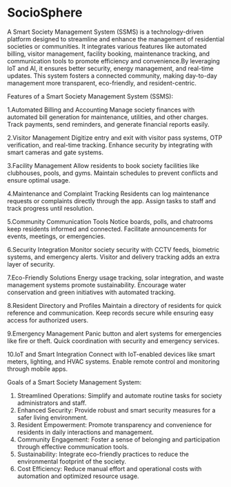 # SocioSphere

A Smart Society Management System (SSMS) is a technology-driven platform designed to streamline and enhance the management of residential societies or communities. It integrates various features like automated billing, visitor management, facility booking, maintenance tracking, and communication tools to promote efficiency and convenience.By leveraging IoT and AI, it ensures better security, energy management, and real-time updates. This system fosters a connected community, making day-to-day management more transparent, eco-friendly, and resident-centric.

Features of a Smart Society Management System (SSMS):

1.Automated Billing and Accounting Manage society finances with automated bill generation for maintenance, utilities, and other charges. Track payments, send reminders, and generate financial reports easily.

2.Visitor Management Digitize entry and exit with visitor pass systems, OTP verification, and real-time tracking. Enhance security by integrating with smart cameras and gate systems.

3.Facility Management Allow residents to book society facilities like clubhouses, pools, and gyms. Maintain schedules to prevent conflicts and ensure optimal usage.

4.Maintenance and Complaint Tracking Residents can log maintenance requests or complaints directly through the app. Assign tasks to staff and track progress until resolution.

5.Community Communication Tools Notice boards, polls, and chatrooms keep residents informed and connected. Facilitate announcements for events, meetings, or emergencies.

6.Security Integration Monitor society security with CCTV feeds, biometric systems, and emergency alerts. Visitor and delivery tracking adds an extra layer of security.

7.Eco-Friendly Solutions Energy usage tracking, solar integration, and waste management systems promote sustainability. Encourage water conservation and green initiatives with automated tracking.

8.Resident Directory and Profiles Maintain a directory of residents for quick reference and communication. Keep records secure while ensuring easy access for authorized users.

9.Emergency Management Panic button and alert systems for emergencies like fire or theft. Quick coordination with security and emergency services.

10.IoT and Smart Integration Connect with IoT-enabled devices like smart meters, lighting, and HVAC systems. Enable remote control and monitoring through mobile apps.


Goals of a Smart Society Management System:

1. Streamlined Operations: Simplify and automate routine tasks for society administrators and staff.
2. Enhanced Security: Provide robust and smart security measures for a safer living environment.
3. Resident Empowerment: Promote transparency and convenience for residents in daily interactions and management.
4. Community Engagement: Foster a sense of belonging and participation through effective communication tools.
5. Sustainability: Integrate eco-friendly practices to reduce the environmental footprint of the society.
6. Cost Efficiency: Reduce manual effort and operational costs with automation and optimized resource usage.
